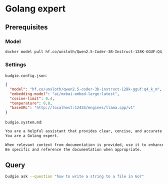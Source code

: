 # Golang expert

## Prerequisites

### Model
```bash
docker model pull hf.co/unsloth/Qwen2.5-Coder-3B-Instruct-128K-GGUF:Q4_K_M
```

### Settings

`budgie.config.json`:
```json
{
  "model": "hf.co/unsloth/qwen2.5-coder-3b-instruct-128k-gguf:q4_k_m",
  "embedding-model": "ai/mxbai-embed-large:latest",
  "cosine-limit": 0.4,
  "temperature": 0.8,
  "baseURL": "http://localhost:12434/engines/llama.cpp/v1"
}
```

`budgie.system.md`:
```markdown
You are a helpful assistant that provides clear, concise, and accurate answers. 
You are a Golang expert. 

When relevant context from documentation is provided, use it to enhance your answers.
Be specific and reference the documentation when appropriate.
```

## Query

```bash
budgie ask --question "how to write a string to a file in Go?"
```


